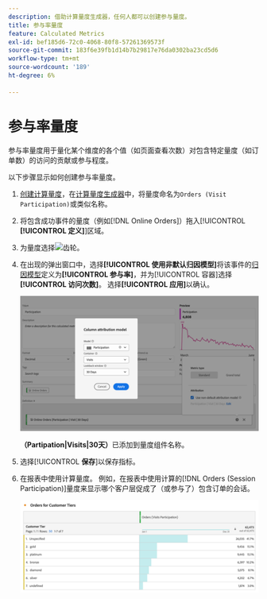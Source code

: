 ```yaml
---
description: 借助计算量度生成器，任何人都可以创建参与量度。
title: 参与率量度
feature: Calculated Metrics
exl-id: bef185d6-72c0-4068-80f8-57261369573f
source-git-commit: 183f6e39fb1d14b7b29817e76da0302ba23cd5d6
workflow-type: tm+mt
source-wordcount: '189'
ht-degree: 6%

---
```


# 参与率量度


参与率量度用于量化某个维度的各个值（如页面查看次数）对包含特定量度（如订单数）的访问的贡献或参与程度。

以下步骤显示如何创建参与率量度。

1. [创建计算量度](../cm-workflow.md)，在[计算量度生成器](cm-build-metrics.md)中，将量度命名为`Orders (Visit Participation)`或类似名称。
1. 将包含成功事件的量度（例如[!DNL Online Orders]）拖入[!UICONTROL **[!UICONTROL 定义]**]区域。
1. 为量度选择![齿轮](https://spectrum.adobe.com/static/icons/workflow_18/Smock_Settings_18_N.svg)。
1. 在出现的弹出窗口中，选择&#x200B;**[!UICONTROL 使用非默认归因模型]**&#x200B;将该事件的[归因模型](m-metric-type-alloc.md#attribution-models)定义为&#x200B;**[!UICONTROL 参与率]**，并为[!UICONTROL 容器]选择&#x200B;**[!UICONTROL 访问次数]**。 选择&#x200B;**[!UICONTROL 应用]**&#x200B;以确认。


   ![列归因模型弹出窗口，其中显示已选定参与率作为模型和已选定访问容器的。](assets/participation-setup.png)

   **（Partipation|Visits|30天）**&#x200B;已添加到量度组件名称。



1. 选择&#x200B;[!UICONTROL **保存**]&#x200B;以保存指标。
1. 在报表中使用计算量度。 例如，在报表中使用计算的[!DNL Orders (Session Participation)]量度来显示哪个客户层促成了（或参与了）包含订单的会话。

   ![显示客户层和订单的自由格式表。](assets/participation-pages-customer-tier.png)


<!--

The following information explains how to create a metric that shows which pages contributed to (or participated in) visits that contained an order.

This type of information could be useful for any content owner.

>[!NOTE]
>
>You can enable participation metrics in the Admin Tools, but only for custom events 1 - 100.

1. Begin creating a calculated metric, as described in [Build metrics](/help/components/c-calcmetrics/c-workflow/cm-workflow/c-build-metrics/cm-build-metrics.md).

1. In the Calculated metrics builder, name the metric "Participation".

1. Drag the success event "Orders" into the Definition canvas.

1. Change the [attribution model](/help/components/c-calcmetrics/c-workflow/cm-workflow/c-build-metrics/m-metric-type-alloc.md) of that event to **[!UICONTROL Participation]** under the **[!UICONTROL Settings]** gear. Select **[!UICONTROL Visit]** lookback. The definition should look similar to this:

   ![](assets/participation.png)

1. Select [!UICONTROL **Save**] to save the metric.

1. Use the calculated metric in a **[!UICONTROL Pages]** report.

    ![](assets/participation-pages.png)

1. (Optional) Share the metric with other users in your organization, as described in [Share calculated metrics](/help/components/c-calcmetrics/c-workflow/cm-workflow/cm-sharing.md).
-->
